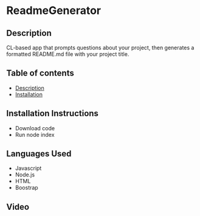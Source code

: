 # ReadmeGenerator

## Description 

CL-based app that prompts questions about your project, then generates a formatted README.md file with your project title. 

## Table of contents

- [Description](#Description)
- [Installation](#Installation) 

## Installation Instructions

- Download code
- Run node index 

## Languages Used

- Javascript
- Node.js
- HTML
- Boostrap 

## Video 